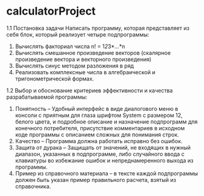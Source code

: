 # calculatorProject
1.1	Постановка задачи 
Написать программу, которая представляет из себя блок, который реализует четыре подпрограммы:
1.	Вычислять факториал числа n! = 1*2*3*…*n
2.	Вычислять смешанное произведение векторов (скалярное произведение вектора и векторного произведения)
3.	Вычислять синус методом разложения в ряд
4.	Реализовать комплексные числа в алгебраической и тригонометрической формах. 

1.2	Выбор и обоснование критериев эффективности и качества разрабатываемой программы:
1.	Понятность – Удобный интерфейс в виде диалогового меню в консоли с приятным для глаза шрифтом System с размером 12, белого цвета, и подробное описание и назначение подпрограмм для конечного потребителя, присутствие комментариев в исходном коде программы с описанием сложных для понимания строк.
2.	Качество – Программа должна работать исправно без ошибок.
3.	Защита от дурака – Защищать от значений, не входящих в нужный диапазон, указанных в подпрограмме, либо случайного ввода с клавиатуры во избежание ошибок и непреднамеренного выхода из программы.
4.	Пример из справочного материала – в тексте каждой подпрограммы должен быть указан пример правильного расчета, взятый из справочника.
